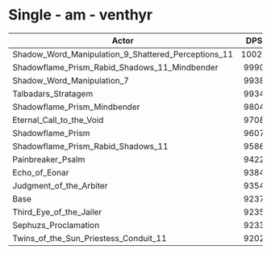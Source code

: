 # Single - am - venthyr
| Actor | DPS | Increase |
|---|:---:|:---:|
|Shadow_Word_Manipulation_9_Shattered_Perceptions_11|10021|8.49%|
|Shadowflame_Prism_Rabid_Shadows_11_Mindbender|9990|8.15%|
|Shadow_Word_Manipulation_7|9938|7.59%|
|Talbadars_Stratagem|9934|7.54%|
|Shadowflame_Prism_Mindbender|9804|6.13%|
|Eternal_Call_to_the_Void|9708|5.10%|
|Shadowflame_Prism|9607|4.01%|
|Shadowflame_Prism_Rabid_Shadows_11|9586|3.77%|
|Painbreaker_Psalm|9422|2.00%|
|Echo_of_Eonar|9384|1.59%|
|Judgment_of_the_Arbiter|9354|1.26%|
|Base|9237|0.00%|
|Third_Eye_of_the_Jailer|9235|-0.03%|
|Sephuzs_Proclamation|9233|-0.05%|
|Twins_of_the_Sun_Priestess_Conduit_11|9202|-0.39%|
